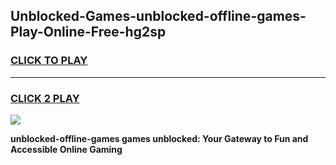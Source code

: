 
## Unblocked-Games-unblocked-offline-games-Play-Online-Free-hg2sp
<h3>
<a href="https://premium76.site?title=unblocked-offline-games&ref=26A">CLICK TO PLAY</a></h3>
<hr>

<h3>
<a href="https://premium76.site?title=unblocked-offline-games&ref=26A">CLICK 2 PLAY</a>
  
</h3>

<a href="https://premium76.site?title=unblocked-offline-games&ref=26A"><img src="https://clearcache.store/games.png"></a>


**unblocked-offline-games games unblocked: Your Gateway to Fun and Accessible Online Gaming**
